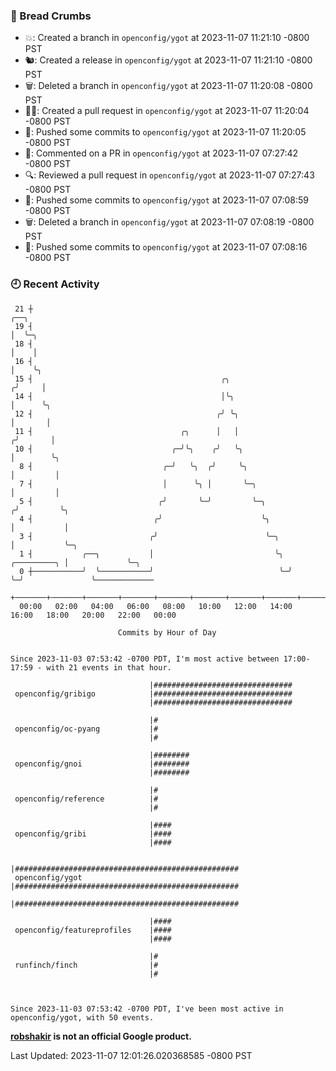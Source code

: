 ### 🍞 Bread Crumbs

 * 💥: Created a branch in `openconfig/ygot` at 2023-11-07 11:21:10 -0800 PST
 * 🐿: Created a release in `openconfig/ygot` at 2023-11-07 11:21:10 -0800 PST
 * 🗑: Deleted a branch in `openconfig/ygot` at 2023-11-07 11:20:08 -0800 PST
 * ✍🏼: Created a pull request in `openconfig/ygot` at 2023-11-07 11:20:04 -0800 PST
 * 🚢: Pushed some commits to `openconfig/ygot` at 2023-11-07 11:20:05 -0800 PST
 * 💬: Commented on a PR in  `openconfig/ygot` at 2023-11-07 07:27:42 -0800 PST
 * 🔍: Reviewed a pull request in  `openconfig/ygot` at 2023-11-07 07:27:43 -0800 PST
 * 🚢: Pushed some commits to `openconfig/ygot` at 2023-11-07 07:08:59 -0800 PST
 * 🗑: Deleted a branch in `openconfig/ygot` at 2023-11-07 07:08:19 -0800 PST
 * 🚢: Pushed some commits to `openconfig/ygot` at 2023-11-07 07:08:16 -0800 PST

### 🕘 Recent Activity
```
 21 ┼                                                                        ╭──╮
 19 ┤                                                                        │  ╰─╮
 18 ┤                                                                        │    │
 16 ┤                                                                        │    ╰╮
 15 ┤                                          ╭╮                           ╭╯     │
 14 ┤                                          │╰╮                          │      ╰╮
 12 ┤                                         ╭╯ ╰╮                         │       │
 11 ┤                                 ╭╮      │   │                        ╭╯       │
 10 ┤                               ╭─╯╰╮    ╭╯   ╰╮                       │        ╰╮
  8 ┤                             ╭─╯   ╰╮  ╭╯     ╰╮                      │         │
  7 ┤                             │      ╰╮ │       ╰─╮                    │         │
  5 ┤                            ╭╯       ╰─╯         ╰─╮                 ╭╯         ╰╮
  4 ┤                           ╭╯                      ╰╮                │           │
  3 ┤                          ╭╯                        ╰─╮              │           ╰─╮
  1 ┤           ╭──╮           │                           ╰╮ ╭─────────╮ │             ╰─╮
  0 ┼───────────╯  ╰───────────╯                            ╰─╯         ╰─╯               ╰─────────────
    +───────+───────+───────+───────+───────+───────+───────+───────+───────+───────+───────+───────+────
  00:00   02:00   04:00   06:00   08:00   10:00   12:00   14:00   16:00   18:00   20:00   22:00   00:00   

						Commits by Hour of Day


Since 2023-11-03 07:53:42 -0700 PDT, I'm most active between 17:00-17:59 - with 21 events in that hour.

```



```
                               |###############################
 openconfig/gribigo            |###############################
                               |###############################

                               |#
 openconfig/oc-pyang           |#
                               |#

                               |########
 openconfig/gnoi               |########
                               |########

                               |#
 openconfig/reference          |#
                               |#

                               |####
 openconfig/gribi              |####
                               |####

                               |##################################################
 openconfig/ygot               |##################################################
                               |##################################################

                               |####
 openconfig/featureprofiles    |####
                               |####

                               |#
 runfinch/finch                |#
                               |#



Since 2023-11-03 07:53:42 -0700 PDT, I've been most active in openconfig/ygot, with 50 events.

```
**[robshakir](mailto:robjs@google.com) is not an official Google product.**  


Last Updated: 2023-11-07 12:01:26.020368585 -0800 PST

